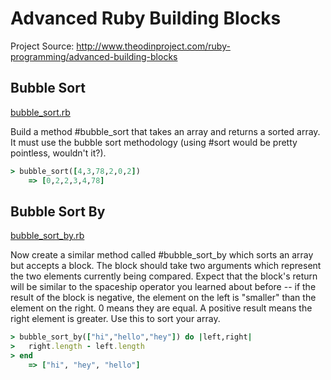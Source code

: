 # Advanced Ruby Building Blocks

Project Source: http://www.theodinproject.com/ruby-programming/advanced-building-blocks

## Bubble Sort

[bubble_sort.rb](https://github.com/craftykate/odin-project/blob/master/04_advanced_building_blocks/bubble_sort.rb)

Build a method #bubble_sort that takes an array and returns a sorted array. It must use the bubble sort methodology (using #sort would be pretty pointless, wouldn't it?).

```ruby
> bubble_sort([4,3,78,2,0,2])
    => [0,2,2,3,4,78]
```

## Bubble Sort By

[bubble_sort_by.rb](https://github.com/craftykate/odin-project/blob/master/04_advanced_building_blocks/bubble_sort_by.rb)

Now create a similar method called #bubble_sort_by which sorts an array but accepts a block. The block should take two arguments which represent the two elements currently being compared. Expect that the block's return will be similar to the spaceship operator you learned about before -- if the result of the block is negative, the element on the left is "smaller" than the element on the right. 0 means they are equal. A positive result means the right element is greater. Use this to sort your array.

```ruby
> bubble_sort_by(["hi","hello","hey"]) do |left,right|
>   right.length - left.length
> end
	=> ["hi", "hey", "hello"]
```